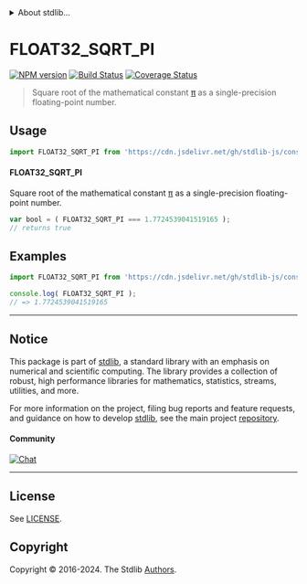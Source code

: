 <!--

@license Apache-2.0

Copyright (c) 2024 The Stdlib Authors.

Licensed under the Apache License, Version 2.0 (the "License");
you may not use this file except in compliance with the License.
You may obtain a copy of the License at

   http://www.apache.org/licenses/LICENSE-2.0

Unless required by applicable law or agreed to in writing, software
distributed under the License is distributed on an "AS IS" BASIS,
WITHOUT WARRANTIES OR CONDITIONS OF ANY KIND, either express or implied.
See the License for the specific language governing permissions and
limitations under the License.

-->


<details>
  <summary>
    About stdlib...
  </summary>
  <p>We believe in a future in which the web is a preferred environment for numerical computation. To help realize this future, we've built stdlib. stdlib is a standard library, with an emphasis on numerical and scientific computation, written in JavaScript (and C) for execution in browsers and in Node.js.</p>
  <p>The library is fully decomposable, being architected in such a way that you can swap out and mix and match APIs and functionality to cater to your exact preferences and use cases.</p>
  <p>When you use stdlib, you can be absolutely certain that you are using the most thorough, rigorous, well-written, studied, documented, tested, measured, and high-quality code out there.</p>
  <p>To join us in bringing numerical computing to the web, get started by checking us out on <a href="https://github.com/stdlib-js/stdlib">GitHub</a>, and please consider <a href="https://opencollective.com/stdlib">financially supporting stdlib</a>. We greatly appreciate your continued support!</p>
</details>

# FLOAT32_SQRT_PI

[![NPM version][npm-image]][npm-url] [![Build Status][test-image]][test-url] [![Coverage Status][coverage-image]][coverage-url] <!-- [![dependencies][dependencies-image]][dependencies-url] -->

> Square root of the mathematical constant [π][@stdlib/constants/float32/pi] as a single-precision floating-point number.



<section class="usage">

## Usage

```javascript
import FLOAT32_SQRT_PI from 'https://cdn.jsdelivr.net/gh/stdlib-js/constants-float32-sqrt-pi@deno/mod.js';
```

#### FLOAT32_SQRT_PI

Square root of the mathematical constant [π][@stdlib/constants/float32/pi] as a single-precision floating-point number.

```javascript
var bool = ( FLOAT32_SQRT_PI === 1.7724539041519165 );
// returns true
```

</section>

<!-- /.usage -->

<section class="examples">

## Examples

<!-- TODO: better example -->

<!-- eslint no-undef: "error" -->

```javascript
import FLOAT32_SQRT_PI from 'https://cdn.jsdelivr.net/gh/stdlib-js/constants-float32-sqrt-pi@deno/mod.js';

console.log( FLOAT32_SQRT_PI );
// => 1.7724539041519165
```

</section>

<!-- /.examples -->

<!-- C interface documentation. -->



<!-- Section for related `stdlib` packages. Do not manually edit this section, as it is automatically populated. -->

<section class="related">

</section>

<!-- /.related -->

<!-- Section for all links. Make sure to keep an empty line after the `section` element and another before the `/section` close. -->


<section class="main-repo" >

* * *

## Notice

This package is part of [stdlib][stdlib], a standard library with an emphasis on numerical and scientific computing. The library provides a collection of robust, high performance libraries for mathematics, statistics, streams, utilities, and more.

For more information on the project, filing bug reports and feature requests, and guidance on how to develop [stdlib][stdlib], see the main project [repository][stdlib].

#### Community

[![Chat][chat-image]][chat-url]

---

## License

See [LICENSE][stdlib-license].


## Copyright

Copyright &copy; 2016-2024. The Stdlib [Authors][stdlib-authors].

</section>

<!-- /.stdlib -->

<!-- Section for all links. Make sure to keep an empty line after the `section` element and another before the `/section` close. -->

<section class="links">

[npm-image]: http://img.shields.io/npm/v/@stdlib/constants-float32-sqrt-pi.svg
[npm-url]: https://npmjs.org/package/@stdlib/constants-float32-sqrt-pi

[test-image]: https://github.com/stdlib-js/constants-float32-sqrt-pi/actions/workflows/test.yml/badge.svg?branch=main
[test-url]: https://github.com/stdlib-js/constants-float32-sqrt-pi/actions/workflows/test.yml?query=branch:main

[coverage-image]: https://img.shields.io/codecov/c/github/stdlib-js/constants-float32-sqrt-pi/main.svg
[coverage-url]: https://codecov.io/github/stdlib-js/constants-float32-sqrt-pi?branch=main

<!--

[dependencies-image]: https://img.shields.io/david/stdlib-js/constants-float32-sqrt-pi.svg
[dependencies-url]: https://david-dm.org/stdlib-js/constants-float32-sqrt-pi/main

-->

[chat-image]: https://img.shields.io/gitter/room/stdlib-js/stdlib.svg
[chat-url]: https://app.gitter.im/#/room/#stdlib-js_stdlib:gitter.im

[stdlib]: https://github.com/stdlib-js/stdlib

[stdlib-authors]: https://github.com/stdlib-js/stdlib/graphs/contributors

[umd]: https://github.com/umdjs/umd
[es-module]: https://developer.mozilla.org/en-US/docs/Web/JavaScript/Guide/Modules

[deno-url]: https://github.com/stdlib-js/constants-float32-sqrt-pi/tree/deno
[deno-readme]: https://github.com/stdlib-js/constants-float32-sqrt-pi/blob/deno/README.md
[umd-url]: https://github.com/stdlib-js/constants-float32-sqrt-pi/tree/umd
[umd-readme]: https://github.com/stdlib-js/constants-float32-sqrt-pi/blob/umd/README.md
[esm-url]: https://github.com/stdlib-js/constants-float32-sqrt-pi/tree/esm
[esm-readme]: https://github.com/stdlib-js/constants-float32-sqrt-pi/blob/esm/README.md
[branches-url]: https://github.com/stdlib-js/constants-float32-sqrt-pi/blob/main/branches.md

[stdlib-license]: https://raw.githubusercontent.com/stdlib-js/constants-float32-sqrt-pi/main/LICENSE

[@stdlib/constants/float32/pi]: https://github.com/stdlib-js/constants-float32-pi/tree/deno

<!-- <related-links> -->

<!-- </related-links> -->

</section>

<!-- /.links -->
